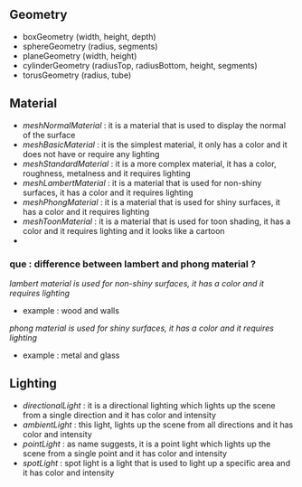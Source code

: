  
 ## Geometry

 - boxGeometry (width, height, depth)
 - sphereGeometry (radius, segments)
 - planeGeometry (width, height)
 - cylinderGeometry (radiusTop, radiusBottom, height, segments)
 - torusGeometry (radius, tube)

 ## Material

- *meshNormalMaterial* : it is a material that is used to display the normal of the surface
 - *meshBasicMaterial* : it is the simplest material, it only has a color and it does not have or require any lighting
 - *meshStandardMaterial* : it is a more complex material, it has a color, roughness, metalness and it requires lighting
 - *meshLambertMaterial* : it is a material that is used for non-shiny surfaces, it has a color and it requires lighting
 - *meshPhongMaterial* : it is a material that is used for shiny surfaces, it has a color and it requires lighting
- *meshToonMaterial* : it is a material that is used for toon shading, it has a color and it requires lighting and it looks like a cartoon
-

### que : difference between lambert and phong material ?

*lambert material is used for non-shiny surfaces, it has a color and it requires lighting*
- example : wood and walls

*phong material is used for shiny surfaces, it has a color and it requires lighting*
- example : metal and glass

## Lighting

- *directionalLight* : it is a directional lighting which lights up the scene from a single direction and it has color and intensity
- *ambientLight* : this light, lights up the scene from all directions and it has color and intensity
- *pointLight* : as name suggests, it is a point light which lights up the scene from a single point and it has color and intensity
- *spotLight* : spot light is a light that is used to light up a specific area and it has color and intensity